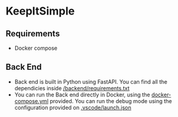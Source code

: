 # KeepItSimple

## Requirements 
 - Docker compose 


## Back End 
 - Back end is built in Python using FastAPI. You can find all the dependicies inside [/backend/requirements.txt](https://github.com/DavideBran/KeepItSimple/blob/initial-back-end/backend/requirements.txt)
 - You can run the Back end directly in Docker, using the [docker-compose.yml](https://github.com/DavideBran/KeepItSimple/blob/initial-back-end/docker-compose.yml) provided. You can run the debug mode using
    the configuration provided on [.vscode/launch.json](https://github.com/DavideBran/KeepItSimple/blob/initial-back-end/.vscode/launch.json)